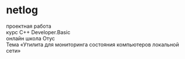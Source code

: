 # netlog
проектная работа\
курс C++ Developer.Basic\
онлайн школа Отус\
Тема «Утилита для мониторинга состояния компьютеров локальной сети»

